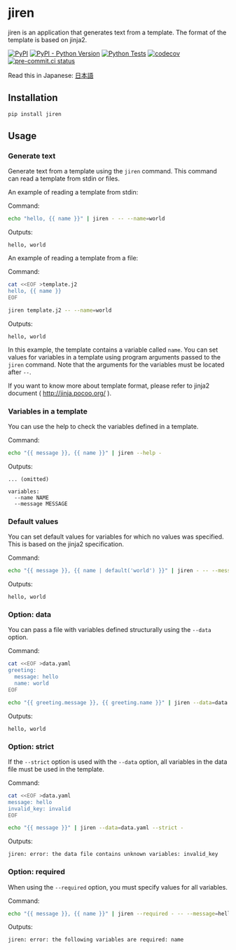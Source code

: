 # jiren

jiren is an application that generates text from a template. The format of the template is based on jinja2.

[![PyPI](https://img.shields.io/pypi/v/jiren)](https://pypi.org/project/jiren/)
[![PyPI - Python Version](https://img.shields.io/pypi/pyversions/jiren)](https://pypi.org/project/jiren/)
[![Python Tests](https://github.com/speg03/jiren/actions/workflows/python-tests.yml/badge.svg)](https://github.com/speg03/jiren/actions/workflows/python-tests.yml)
[![codecov](https://codecov.io/gh/speg03/jiren/branch/main/graph/badge.svg?token=bFdpze6ELR)](https://codecov.io/gh/speg03/jiren)
[![pre-commit.ci status](https://results.pre-commit.ci/badge/github/speg03/jiren/main.svg)](https://results.pre-commit.ci/latest/github/speg03/jiren/main)

Read this in Japanese: [日本語](https://github.com/speg03/jiren/blob/main/README.ja.md)

## Installation

```sh
pip install jiren
```

## Usage

### Generate text

Generate text from a template using the `jiren` command. This command can read a template from stdin or files.

An example of reading a template from stdin:

Command:
```sh
echo "hello, {{ name }}" | jiren - -- --name=world
```
Outputs:
```
hello, world
```

An example of reading a template from a file:

Command:
```sh
cat <<EOF >template.j2
hello, {{ name }}
EOF

jiren template.j2 -- --name=world
```
Outputs:
```
hello, world
```

In this example, the template contains a variable called `name`. You can set values for variables in a template using program arguments passed to the `jiren` command. Note that the arguments for the variables must be located after `--`.

If you want to know more about template format, please refer to jinja2 document ( http://jinja.pocoo.org/ ).


### Variables in a template

You can use the help to check the variables defined in a template.

Command:
```sh
echo "{{ message }}, {{ name }}" | jiren --help -
```
Outputs:
```
... (omitted)

variables:
  --name NAME
  --message MESSAGE
```


### Default values

You can set default values for variables for which no values was specified. This is based on the jinja2 specification.

Command:
```sh
echo "{{ message }}, {{ name | default('world') }}" | jiren - -- --message=hello
```
Outputs:
```
hello, world
```


### Option: data

You can pass a file with variables defined structurally using the `--data` option.

Command:
```sh
cat <<EOF >data.yaml
greeting:
  message: hello
  name: world
EOF

echo "{{ greeting.message }}, {{ greeting.name }}" | jiren --data=data.yaml -
```
Outputs:
```
hello, world
```


### Option: strict

If the `--strict` option is used with the `--data` option, all variables in the data file must be used in the template.

Command:
```sh
cat <<EOF >data.yaml
message: hello
invalid_key: invalid
EOF

echo "{{ message }}" | jiren --data=data.yaml --strict -
```
Outputs:
```
jiren: error: the data file contains unknown variables: invalid_key
```


### Option: required

When using the `--required` option, you must specify values for all variables.

Command:
```sh
echo "{{ message }}, {{ name }}" | jiren --required - -- --message=hello
```
Outputs:
```
jiren: error: the following variables are required: name
```
